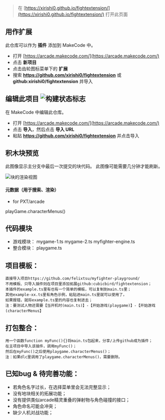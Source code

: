  


> 在 [https://xirishi0.github.io/fightextension/](https://xirishi0.github.io/fightextension/) 打开此页面

## 用作扩展

此仓库可以作为 **插件** 添加到 MakeCode 中。

* 打开 [https://arcade.makecode.com/](https://arcade.makecode.com/)
* 点击 **新项目**
* 点击齿轮图标菜单下的 **扩展**
* 搜索 **https://github.com/xirishi0/fightextension** 或 **github:xirishi0/fightextension** 并导入

## 编辑此项目 ![构建状态标志](https://github.com/xirishi0/fightextension/workflows/MakeCode/badge.svg)

在 MakeCode 中编辑此仓库。

* 打开 [https://arcade.makecode.com/](https://arcade.makecode.com/)
* 点击 **导入**，然后点击 **导入 URL**
* 粘贴 **https://github.com/xirishi0/fightextension** 并点击导入

## 积木块预览

此图像显示主分支中最后一次提交的块代码。
此图像可能需要几分钟才能刷新。

![块的渲染视图](https://github.com/xirishi0/fightextension/raw/master/.github/makecode/blocks.png)

#### 元数据（用于搜索、渲染）

* for PXT/arcade
<script src="https://makecode.com/gh-pages-embed.js"></script><script>makeCodeRender("{{ site.makecode.home_url }}", "{{ site.github.owner_name }}/{{ site.github.repository_name }}");</script>

playGame.characterMenus()

## 代码模块
* 游戏模块：
    mygame-1.ts
    mygame-2.ts 
    myfighter-engine.ts
* 整合模块：
    playgame.ts

## 项目模板：
    直接导入项目https://github.com/felixtsu/myfighter-playground/ 
    不用模板、只导入插件则在项目里添加拓展github:cubicbird/fightextension；
    本插件的example.ts里有也有一个简单的模板，可以复制到main.ts里；
    其他example-xx.ts里有角色示例，粘贴进main.ts里就可以使用了，
    如果报错，就将example.ts里的内容也复制进去；
    注：要测试人物还需要【当开机时(main.ts)】-【开始游戏(playgame)】-【开始游戏(characterMenus】
    

## 打包整合：
    用一个函数function myFunc(){}将main.ts包起来，分享/上传github成为插件；
    在主项目中导入该插件，调用myFunc()；
    然后在myFunc()之后使用playgame.characterMenus()；
    注：如果dlc里调用了playgame.characterMenus()，需要删除。

## 已知bug & 待完善功能：
* 若角色名字过长，在选择菜单里会无法完整显示；
* 没有地块相关的拓展功能；
* 没有提供类似arcade精灵重叠的弹射物与角色碰撞的接口；
* 角色命名可能会冲突；
* 缺少人机对战功能；

